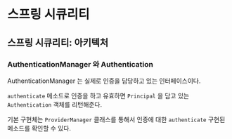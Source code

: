 # 스프링 시큐리티 

## 스프링 시큐리티: 아키텍처

### AuthenticationManager 와 Authentication

AuthenticationManager 는 실제로 인증을 담당하고 있는 인터페이스이다.

`authenticate` 메소드로 인증을 하고 유효하면 `Principal` 을 담고 있는 `Authentication` 객체를 리턴해준다.

기본 구현체는 `ProviderManager` 클래스를 통해서 인증에 대한 `authenticate` 구현된 메소드를 확인할 수 있다.


 

